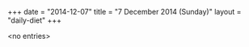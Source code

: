 +++
date = "2014-12-07"
title = "7 December 2014 (Sunday)"
layout = "daily-diet"
+++


\<no entries\>

